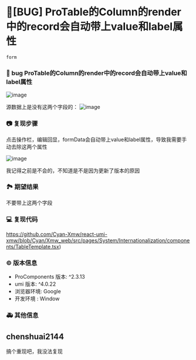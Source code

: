 # 🐛[BUG] ProTable的Column的render中的record会自动带上value和label属性

`form`

### 🐛 bug ProTable的Column的render中的record会自动带上value和label属性

![image](https://user-images.githubusercontent.com/40554571/196407043-e2111502-c3f4-4a87-ba9f-91d162d7a389.png)

源数据上是没有这两个字段的：
![image](https://user-images.githubusercontent.com/40554571/196407138-18358064-46ca-4631-831f-8263227e1437.png)

### 📷 复现步骤

点击操作栏，编辑回显，formData会自动带上value和label属性，导致我需要手动去除这两个属性

![image](https://user-images.githubusercontent.com/40554571/196407416-d2354920-4f20-4c9a-ac99-8ff171edfb81.png)

我记得之前是不会的，不知道是不是因为更新了版本的原因

### 🏞 期望结果

不要带上这两个字段

### 💻 复现代码

https://github.com/Cyan-Xmw/react-umi-xmw/blob/Cyan/Xmw_web/src/pages/System/Internationalization/components/TableTemplate.tsx)

### © 版本信息

- ProComponents 版本: ^2.3.13
- umi 版本: ^4.0.22
- 浏览器环境: Google
- 开发环境 : Window

### 🚑 其他信息

## chenshuai2144

搞个重现吧，我没法复现
